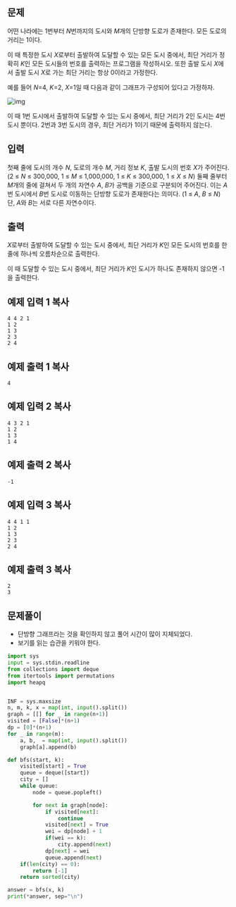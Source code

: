 ## 문제

어떤 나라에는 1번부터 *N*번까지의 도시와 *M*개의 단방향 도로가 존재한다. 모든 도로의 거리는 1이다.

이 때 특정한 도시 *X*로부터 출발하여 도달할 수 있는 모든 도시 중에서, 최단 거리가 정확히 *K*인 모든 도시들의 번호를 출력하는 프로그램을 작성하시오. 또한 출발 도시 *X*에서 출발 도시 *X*로 가는 최단 거리는 항상 0이라고 가정한다.

예를 들어 *N*=4, *K*=2, *X*=1일 때 다음과 같이 그래프가 구성되어 있다고 가정하자.

![img](https://upload.acmicpc.net/a5e311d7-7ce4-4638-88a5-3665fb4459e5/-/preview/)

이 때 1번 도시에서 출발하여 도달할 수 있는 도시 중에서, 최단 거리가 2인 도시는 4번 도시 뿐이다.  2번과 3번 도시의 경우, 최단 거리가 1이기 때문에 출력하지 않는다.

## 입력

첫째 줄에 도시의 개수 *N*, 도로의 개수 *M*, 거리 정보 *K*, 출발 도시의 번호 *X*가 주어진다. (2 ≤ *N* ≤ 300,000, 1 ≤ *M* ≤ 1,000,000, 1 ≤ *K* ≤ 300,000, 1 ≤ *X* ≤ *N*) 둘째 줄부터 *M*개의 줄에 걸쳐서 두 개의 자연수 *A*, *B*가 공백을 기준으로 구분되어 주어진다. 이는 *A*번 도시에서 *B*번 도시로 이동하는 단방향 도로가 존재한다는 의미다. (1 ≤ *A*, *B* ≤ *N*) 단, *A*와 *B*는 서로 다른 자연수이다.

## 출력

*X*로부터 출발하여 도달할 수 있는 도시 중에서, 최단 거리가 *K*인 모든 도시의 번호를 한 줄에 하나씩 오름차순으로 출력한다.

이 때 도달할 수 있는 도시 중에서, 최단 거리가 *K*인 도시가 하나도 존재하지 않으면 -1을 출력한다.

## 예제 입력 1 복사

```
4 4 2 1
1 2
1 3
2 3
2 4
```

## 예제 출력 1 복사

```
4
```

## 예제 입력 2 복사

```
4 3 2 1
1 2
1 3
1 4
```

## 예제 출력 2 복사

```
-1
```

## 예제 입력 3 복사

```
4 4 1 1
1 2
1 3
2 3
2 4
```

## 예제 출력 3 복사

```
2
3
```

## 문제풀이
- 단방향 그래프라는 것을 확인하지 않고 풀어 시간이 많이 지체되었다.
- 보기를 읽는 습관을 키워야 한다.

```python
import sys
input = sys.stdin.readline
from collections import deque
from itertools import permutations
import heapq


INF = sys.maxsize
n, m, k, x = map(int, input().split())
graph = [[] for _ in range(n+1)]
visited = [False]*(n+1)
dp = [0]*(n+1)
for _ in range(m):
    a, b,  = map(int, input().split())
    graph[a].append(b)

def bfs(start, k):
    visited[start] = True
    queue = deque([start])
    city = []
    while queue:
        node = queue.popleft()

        for next in graph[node]:
            if visited[next]:
                continue
            visited[next] = True
            wei = dp[node] + 1
            if(wei == k):
                city.append(next)
            dp[next] = wei
            queue.append(next)
    if(len(city) == 0):
        return [-1]
    return sorted(city)

answer = bfs(x, k)
print(*answer, sep="\n")
```
